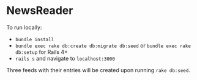 # NewsReader

To run locally:

* `bundle install`
* `bundle exec rake db:create db:migrate db:seed` or `bundle exec rake
  db:setup` for Rails 4+
* `rails s` and navigate to `localhost:3000`

Three feeds with their entries will be created upon running `rake
db:seed`.
